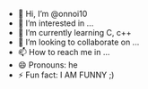 - 👋 Hi, I’m @onnoi10
- 👀 I’m interested in ...
- 🌱 I’m currently learning C, c++
- 💞️ I’m looking to collaborate on ...
- 📫 How to reach me in ...
- 😄 Pronouns: he
- ⚡ Fun fact: I AM FUNNY ;)

<!---
onnoi10/onnoi10 is a ✨ special ✨ repository because its `README.md` (this file) appears on your GitHub profile.
You can click the Preview link to take a look at your changes.
--->
